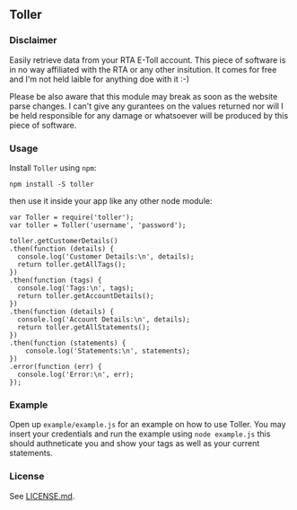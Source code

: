 ## Toller

### Disclaimer
Easily retrieve data from your RTA E-Toll account.
This piece of software is in no way affiliated with the RTA or any other insitution. It comes for free and I'm not held laible for anything doe with it :-)

Please be also aware that this module may break as soon as the website parse changes. I can't give any gurantees on the values returned nor will I be held responsible for any damage or whatsoever will be produced by this piece of software.

### Usage

Install `Toller` using `npm`:

```
npm install -S toller
```

then use it inside your app like any other node module:

```
var Toller = require('toller');
var toller = Toller('username', 'password');

toller.getCustomerDetails()
.then(function (details) {
  console.log('Customer Details:\n', details);
  return toller.getAllTags();
})
.then(function (tags) {
  console.log('Tags:\n', tags);
  return toller.getAccountDetails();
})
.then(function (details) {
  console.log('Account Details:\n', details);
  return toller.getAllStatements();
})
.then(function (statements) {
    console.log('Statements:\n', statements);
})
.error(function (err) {
  console.log('Error:\n', err);
});
```

### Example

Open up `example/example.js` for an example on how to use Toller.
You may insert your credentials and run the example using `node example.js` this should authneticate you and show your tags as well as your current statements.

### License
See [LICENSE.md](LICENSE.md).